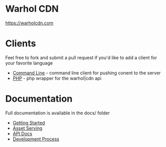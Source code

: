 # Warhol CDN
https://warholcdn.com

# Clients
Feel free to fork and submit a pull request if you'd like to add a client for your favorite language

* [Command Line](/tree/master/docs/cli) - command line client for pushing conent to the server
* [PHP](/tree/master/docs/php) - php wrapper for the warhol|cdn api


# Documentation
Full documentation is available in the docs/ folder

* [Getting Started](/tree/master/docs/getting_started.md)
* [Asset Serving](/tree/master/docs/asset_serving.md)
* [API Docs](/tree/master/docs/api.md)
* [Development Process](/tree/master/docs/process.md)